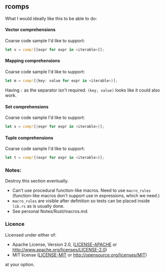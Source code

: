 ## rcomps

What I would ideally like this to be able to do:

#### Vector comprehensions

Coarse code sample I'd like to support:

```rust
let v = comp![[expr for expr in <iterable>]];
```


#### Mapping comprehensions

Coarse code sample I'd like to support:

```rust
let m = comp![{key: value for expr in <iterable>}];
```

Having `:` as the separator isn't required. `(key, value)` looks 
like it could also work.

#### Set comprehensions

Coarse code sample I'd like to support:

```rust
let s = comp![{expr for expr in <iterable>}];
```


#### Tuple comprehensions

Coarse code sample I'd like to support:

```rust
let t = comp![(expr for expr in <iterable>)];
```

### Notes:

Destroy this section eventually.

 - Can't use procedural function-like macros. Need to use 
   `macro_rules` (function-like macros don't support use 
   in expressions, which we need.)
 - `macro_rules` are visible after definition so tests can be 
   placed inside `lib.rs` as is usually done.
 - See personal Notes/Rust/macros.md.

### Licence

Licensed under either of:

 * Apache License, Version 2.0, ([LICENSE-APACHE](LICENSE-APACHE) or http://www.apache.org/licenses/LICENSE-2.0)
 * MIT license ([LICENSE-MIT](LICENSE-MIT) or http://opensource.org/licenses/MIT)

at your option.